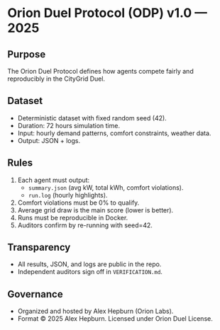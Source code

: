 # Orion Duel Protocol (ODP) v1.0 — 2025

## Purpose
The Orion Duel Protocol defines how agents compete fairly and reproducibly in the CityGrid Duel.

## Dataset
- Deterministic dataset with fixed random seed (42).
- Duration: 72 hours simulation time.
- Input: hourly demand patterns, comfort constraints, weather data.
- Output: JSON + logs.

## Rules
1. Each agent must output:
   - `summary.json` (avg kW, total kWh, comfort violations).
   - `run.log` (hourly highlights).
2. Comfort violations must be 0% to qualify.
3. Average grid draw is the main score (lower is better).
4. Runs must be reproducible in Docker.
5. Auditors confirm by re-running with seed=42.

## Transparency
- All results, JSON, and logs are public in the repo.
- Independent auditors sign off in `VERIFICATION.md`.

## Governance
- Organized and hosted by Alex Hepburn (Orion Labs).
- Format © 2025 Alex Hepburn. Licensed under Orion Duel License.